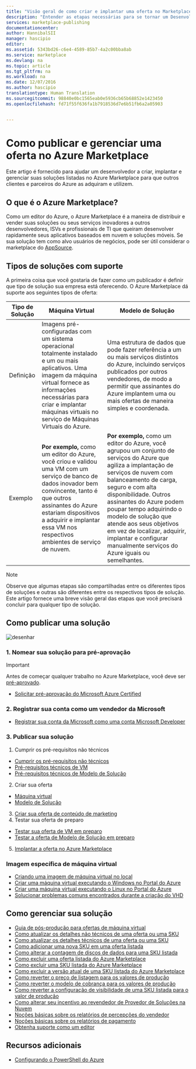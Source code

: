 ```yaml
---
title: "Visão geral de como criar e implantar uma oferta no Marketplace | Microsoft Docs"
description: "Entender as etapas necessárias para se tornar um Desenvolvedor da Microsoft aprovado e criar e implantar uma imagem de máquina virtual, o modelo, serviço de dados ou o serviço de desenvolvedor no Azure Marketplace"
services: marketplace-publishing
documentationcenter: 
author: HannibalSII
manager: hascipio
editor: 
ms.assetid: 5343bd26-c6e4-4589-85b7-4a2c00bba8ab
ms.service: marketplace
ms.devlang: na
ms.topic: article
ms.tgt_pltfrm: na
ms.workload: na
ms.date: 12/07/2016
ms.author: hascipio
translationtype: Human Translation
ms.sourcegitcommit: 98840e0bc1565eab0e5936cb65b68852e1423450
ms.openlocfilehash: fd71f55f636fa1b7918536d7e6b51fb6a2a05903


---
```

# <a name="how-to-publish-and-manage-an-offer-in-the-azure-marketplace"></a>Como publicar e gerenciar uma oferta no Azure Marketplace
Este artigo é fornecido para ajudar um desenvolvedor a criar, implantar e gerenciar suas soluções listadas no Azure Marketplace para que outros clientes e parceiros do Azure as adquiram e utilizem.

## <a name="what-is-the-azure-marketplace"></a>O que é o Azure Marketplace?
Como um editor do Azure, o Azure Marketplace é a maneira de distribuir e vender suas soluções ou seus serviços inovadores a outros desenvolvedores, ISVs e profissionais de TI que queiram desenvolver rapidamente seus aplicativos baseados em nuvem e soluções móveis. Se sua solução tem como alvo usuários de negócios, pode ser útil considerar o marketplace do [AppSource](http://appsource.microsoft.com).


## <a name="supported-types-of-solutions"></a>Tipos de soluções com suporte
A primeira coisa que você gostaria de fazer como um publicador é definir que tipo de solução sua empresa está oferecendo. O Azure Marketplace dá suporte aos seguintes tipos de oferta:

|Tipo de Solução|Máquina Virtual|Modelo de Solução|
|---|---|---|
|Definição|Imagens pré-configuradas com um sistema operacional totalmente instalado e um ou mais aplicativos. Uma imagem da máquina virtual fornece as informações necessárias para criar e implantar máquinas virtuais no serviço de Máquinas Virtuais do Azure.|Uma estrutura de dados que pode fazer referência a um ou mais serviços distintos do Azure, incluindo serviços publicados por outros vendedores, de modo a permitir que assinantes do Azure implantem uma ou mais ofertas de maneira simples e coordenada.|
|Exemplo|**Por exemplo,** como um editor do Azure, você criou e validou uma VM com um serviço de banco de dados inovador bem convincente, tanto é que outros assinantes do Azure estariam dispositivos a adquirir e implantar essa VM nos respectivos ambientes de serviço de nuvem.|**Por exemplo,** como um editor do Azure, você agrupou um conjunto de serviços do Azure que agiliza a implantação de serviços de nuvem com balanceamento de carga, seguro e com alta disponibilidade. Outros assinantes do Azure podem poupar tempo adquirindo o modelo de solução que atende aos seus objetivos em vez de localizar, adquirir, implantar e configurar manualmente serviços do Azure iguais ou semelhantes.|

> [!NOTE]
> Observe que algumas etapas são compartilhadas entre os diferentes tipos de soluções e outras são diferentes entre os respectivos tipos de solução. Este artigo fornece uma breve visão geral das etapas que você precisará concluir para qualquer tipo de solução.

## <a name="how-to-publish-a-solution"></a>Como publicar uma solução
![desenhar](media/marketplace-publishing-getting-started/img01.png)

### <a name="1-nominate-your-solution-for-pre-approval"></a>1. Nomear sua solução para pré-aprovação
> [!IMPORTANT]
> Antes de começar qualquer trabalho no Azure Marketplace, você deve ser [pré-aprovado](http://azure.com/certified).

- [Solicitar pré-aprovação do Microsoft Azure Certified](marketplace-publishing-azure-certification.md)

### <a name="2-register-your-account-as-a-microsoft-seller"></a>2. Registrar sua conta como um vendedor da Microsoft
- [Registrar sua conta da Microsoft como uma conta Microsoft Developer](marketplace-publishing-accounts-creation-registration.md)

### <a name="3-publish-your-solution"></a>3. Publicar sua solução
1. Cumprir os pré-requisitos não técnicos
  - [Cumprir os pré-requisitos não técnicos](marketplace-publishing-pre-requisites.md)
  - [Pré-requisitos técnicos de VM](marketplace-publishing-vm-image-creation-prerequisites.md)
  - [Pré-requisitos técnicos de Modelo de Solução](marketplace-publishing-solution-template-creation-prerequisites.md)
2. Criar sua oferta
  - [Máquina virtual](marketplace-publishing-vm-image-creation.md)
  - [Modelo de Solução](marketplace-publishing-solution-template-creation.md)
3. [Criar sua oferta de conteúdo de marketing](marketplace-publishing-push-to-staging.md)
4. Testar sua oferta de preparo
  - [Testar sua oferta de VM em preparo](marketplace-publishing-vm-image-test-in-staging.md)
  - [Testar a oferta de Modelo de Solução em preparo](marketplace-publishing-solution-template-test-in-staging.md)
5. [Implantar a oferta no Azure Marketplace](marketplace-publishing-push-to-production.md)


### <a name="virtual-machine-image-specific"></a>Imagem específica de máquina virtual
* [Criando uma imagem de máquina virtual no local](marketplace-publishing-vm-image-creation-on-premise.md)
* [Criar uma máquina virtual executando o Windows no Portal do Azure](../virtual-machines/virtual-machines-windows-hero-tutorial.md?toc=%2fazure%2fvirtual-machines%2fwindows%2ftoc.json)
* [Criar uma máquina virtual executando o Linux no Portal do Azure](../virtual-machines/virtual-machines-linux-quick-create-portal.md?toc=%2fazure%2fvirtual-machines%2flinux%2ftoc.json)
* [Solucionar problemas comuns encontrados durante a criação do VHD](marketplace-publishing-vm-image-creation-troubleshooting.md)

## <a name="how-to-manage-your-solution"></a>Como gerenciar sua solução
* [Guia de pós-produção para ofertas de máquina virtual](marketplace-publishing-vm-image-post-publishing.md)
* [Como atualizar os detalhes não técnicos de uma oferta ou uma SKU](marketplace-publishing-vm-image-post-publishing.md#2-how-to-update-the-non-technical-details-of-an-offer-or-a-sku)
* [Como atualizar os detalhes técnicos de uma oferta ou uma SKU](marketplace-publishing-vm-image-post-publishing.md#1-how-to-update-the-technical-details-of-a-sku)
* [Como adicionar uma nova SKU em uma oferta listada](marketplace-publishing-vm-image-post-publishing.md#3-how-to-add-a-new-sku-under-a-listed-offer)
* [Como alterar a contagem de discos de dados para uma SKU listada](marketplace-publishing-vm-image-post-publishing.md#4-how-to-change-the-data-disk-count-for-a-listed-sku)
* [Como excluir uma oferta listada do Azure Marketplace](marketplace-publishing-vm-image-post-publishing.md)
* [Como excluir uma SKU listada do Azure Marketplace](marketplace-publishing-vm-image-post-publishing.md#6-how-to-delete-a-listed-sku-from-the-azure-marketplace)
* [Como excluir a versão atual de uma SKU listada do Azure Marketplace](marketplace-publishing-vm-image-post-publishing.md#7-how-to-delete-the-current-version-of-a-listed-sku-from-the-azure-marketplace)
* [Como reverter o preço de listagem para os valores de produção](marketplace-publishing-vm-image-post-publishing.md#8-how-to-revert-listing-price-to-production-values)
* [Como reverter o modelo de cobrança para os valores de produção](marketplace-publishing-vm-image-post-publishing.md#9-how-to-revert-billing-model-to-production-values)
* [Como reverter a configuração de visibilidade de uma SKU listada para o valor de produção](marketplace-publishing-vm-image-post-publishing.md#10-how-to-revert-visibility-setting-of-a-listed-sku-to-the-production-value)
* [Como alterar seu incentivo ao revendedor de Provedor de Soluções na Nuvem](marketplace-publishing-csp-incentive.md)
* [Noções básicas sobre os relatórios de percepções do vendedor](marketplace-publishing-report-seller-insights.md)
* [Noções básicas sobre os relatórios de pagamento](marketplace-publishing-report-payout.md)
* [Obtenha suporte como um editor](marketplace-publishing-get-publisher-support.md)

## <a name="additional-resources"></a>Recursos adicionais
* [Configurando o PowerShell do Azure](marketplace-publishing-powershell-setup.md)



<!--HONumber=Dec16_HO2-->


